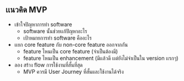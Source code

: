 ## เเนวคิด MVP
- เข้าใจปัญหาการทำ software
  - software นั้นช่วยเเก้ปัญหาอะไร
  - เป้าหมายการทำ software คืออะไร
- เเยก core feature กับ non-core feature ออกจากกัน
  - feature ไหนเป็น core feature (จำเป็นต้องมี)
  - feature ไหนเป็น enhancement (มีเเล้วดี เเต่ยังไม่จำเป็นใน version เเรกๆ)
- ลอง สร้าง flow การใช้งานที่สั้นที่สุด
  - MVP ควรมี User Journey ที่สั้นและใช้งานได้จริง